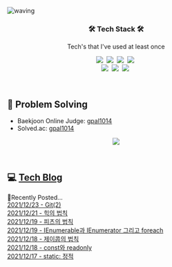 ![waving](https://capsule-render.vercel.app/api?type=waving&height=200&text=Hyemi%20Oh&fontAlign=80&fontAlignY=40&color=gradient)

<h3 align="center">🛠 Tech Stack 🛠</h3>

<p align="center">Tech's that I've used at least once</p>

<p align="center">
  <img src="https://img.shields.io/badge/C++-00599C?logo=C%2B%2B&logoColor=white">&nbsp 
  <img src="https://img.shields.io/badge/-C%23-F89B00?logo=Csharp&logoColor=white">&nbsp
  <img src="https://img.shields.io/badge/-Unity-2E2627?logo=Unity&logoColor=white">&nbsp
  <img src="https://img.shields.io/badge/git-FF9900?logo=git&logoColor=white"/>&nbsp
  <br>
  <img src="https://img.shields.io/badge/css-1572B6?logo=css3&logoColor=white"/>&nbsp
  <img src="https://img.shields.io/badge/-HTML5-FF5733?logo=HTML5&logoColor=white">&nbsp
  <img src="https://img.shields.io/badge/-hugo-2FBB92?logo=hugo&logoColor=white">&nbsp
</p>

<br>

## 📃 Problem Solving

- Baekjoon Online Judge: [gpal1014](https://www.acmicpc.net/user/gpal1014)
- Solved.ac: [gpal1014](https://solved.ac/profile/gpal1014)

<p align="center">
  <a href="https://solved.ac/profile/gpal1014"><img src="https://github-readme-solvedac-hyp3rflow.vercel.app/api/?handle=gpal1014"></a><br>
</p>

<br>

## 💻 <a href="https://ohhyemi.github.io/"> Tech Blog </a>
📔Recently Posted...
<br>
[2021/12/23 - Git(2)](https://ohhyemi.github.io/posts/studying24_git2/) <br>
[2021/12/21 - 힉의 법칙](https://ohhyemi.github.io/posts/studying23_ux3/) <br>
[2021/12/19 - 피츠의 법칙](https://ohhyemi.github.io/posts/studying22_ux2/) <br>
[2021/12/19 - IEnumerable과 IEnumerator 그리고 foreach](https://ohhyemi.github.io/posts/studying21_ienumerator_ienumerable/) <br>
[2021/12/18 - 제이콥의 법칙](https://ohhyemi.github.io/posts/studying20_ux1/) <br>
[2021/12/18 - const와 readonly](https://ohhyemi.github.io/posts/studying19_const_readonly/) <br>
[2021/12/17 - static: 정적](https://ohhyemi.github.io/posts/studying18_static/) <br>
